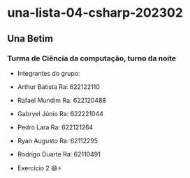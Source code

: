 # una-lista-04-csharp-202302
## Una Betim
### Turma de Ciência da computação, turno da noite
- Integrantes do grupo:
- Arthur Batista Ra: 622122110
- Rafael Mundim  Ra: 622120488
- Gabryel Júnio  Ra: 622221044
- Pedro Lara     Ra: 622121264
- Ryan Augusto   Ra: 62112295
- Rodrigo Duarte Ra: 62110491
  
- Exercício 2 😄⚡
